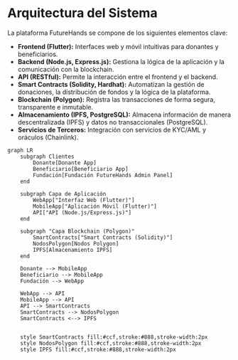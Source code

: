 # Arquitectura del Sistema

La plataforma FutureHands se compone de los siguientes elementos clave:

* **Frontend (Flutter):** Interfaces web y móvil intuitivas para donantes y beneficiarios.
* **Backend (Node.js, Express.js):** Gestiona la lógica de la aplicación y la comunicación con la blockchain.
* **API (RESTful):** Permite la interacción entre el frontend y el backend.
* **Smart Contracts (Solidity, Hardhat):** Automatizan la gestión de donaciones, la distribución de fondos y la lógica de la plataforma.
* **Blockchain (Polygon):** Registra las transacciones de forma segura, transparente e inmutable.
* **Almacenamiento (IPFS, PostgreSQL):** Almacena información de manera descentralizada (IPFS) y datos no transaccionales (PostgreSQL).
* **Servicios de Terceros:** Integración con servicios de KYC/AML y oráculos (Chainlink).

```mermaid
graph LR
    subgraph Clientes
        Donante[Donante App]
        Beneficiario[Beneficiario App]
        Fundación[Fundación FutureHands Admin Panel]
    end

    subgraph Capa de Aplicación
        WebApp["Interfaz Web (Flutter)"]
        MobileApp["Aplicación Móvil (Flutter)"]
        API["API (Node.js/Express.js)"]
    end

    subgraph "Capa Blockchain (Polygon)"
        SmartContracts["Smart Contracts (Solidity)"]
        NodosPolygon[Nodos Polygon]
        IPFS[Almacenamiento IPFS]
    end

    Donante --> MobileApp
    Beneficiario --> MobileApp
    Fundación --> WebApp

    WebApp --> API
    MobileApp --> API
    API --> SmartContracts
    SmartContracts --> NodosPolygon
    SmartContracts <--> IPFS


    style SmartContracts fill:#ccf,stroke:#888,stroke-width:2px
    style NodosPolygon fill:#ccf,stroke:#888,stroke-width:2px
    style IPFS fill:#ccf,stroke:#888,stroke-width:2px

```
